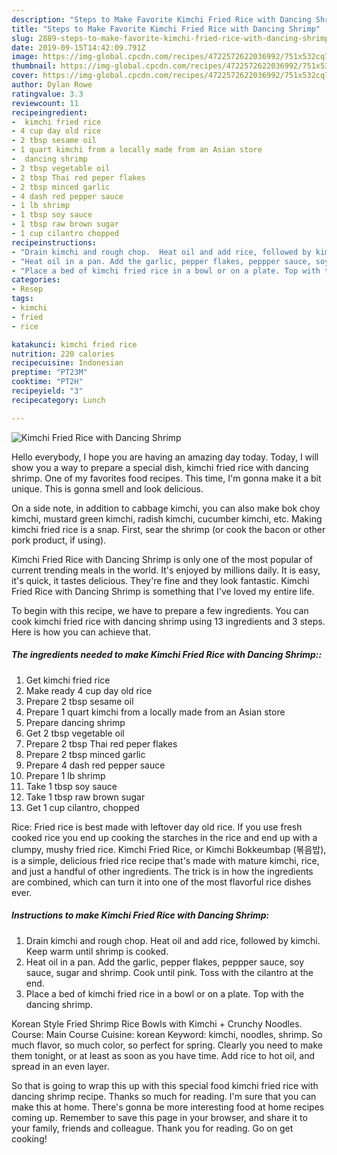 ```yaml
---
description: "Steps to Make Favorite Kimchi Fried Rice with Dancing Shrimp"
title: "Steps to Make Favorite Kimchi Fried Rice with Dancing Shrimp"
slug: 2889-steps-to-make-favorite-kimchi-fried-rice-with-dancing-shrimp
date: 2019-09-15T14:42:09.791Z
image: https://img-global.cpcdn.com/recipes/4722572622036992/751x532cq70/kimchi-fried-rice-with-dancing-shrimp-recipe-main-photo.jpg
thumbnail: https://img-global.cpcdn.com/recipes/4722572622036992/751x532cq70/kimchi-fried-rice-with-dancing-shrimp-recipe-main-photo.jpg
cover: https://img-global.cpcdn.com/recipes/4722572622036992/751x532cq70/kimchi-fried-rice-with-dancing-shrimp-recipe-main-photo.jpg
author: Dylan Rowe
ratingvalue: 3.3
reviewcount: 11
recipeingredient:
-  kimchi fried rice
- 4 cup day old rice
- 2 tbsp sesame oil
- 1 quart kimchi from a locally made from an Asian store
-  dancing shrimp
- 2 tbsp vegetable oil
- 2 tbsp Thai red peper flakes
- 2 tbsp minced garlic
- 4 dash red pepper sauce
- 1 lb shrimp
- 1 tbsp soy sauce
- 1 tbsp raw brown sugar
- 1 cup cilantro chopped
recipeinstructions:
- "Drain kimchi and rough chop.  Heat oil and add rice, followed by kimchi.  Keep warm until shrimp is cooked."
- "Heat oil in a pan. Add the garlic, pepper flakes, peppper sauce, soy sauce, sugar and shrimp. Cook until pink.  Toss with the cilantro at the end."
- "Place a bed of kimchi fried rice in a bowl or on a plate. Top with the dancing shrimp."
categories:
- Resep
tags:
- kimchi
- fried
- rice

katakunci: kimchi fried rice
nutrition: 220 calories
recipecuisine: Indonesian
preptime: "PT23M"
cooktime: "PT2H"
recipeyield: "3"
recipecategory: Lunch

---
```



![Kimchi Fried Rice with Dancing Shrimp](https://img-global.cpcdn.com/recipes/4722572622036992/751x532cq70/kimchi-fried-rice-with-dancing-shrimp-recipe-main-photo.jpg)

Hello everybody, I hope you are having an amazing day today. Today, I will show you a way to prepare a special dish, kimchi fried rice with dancing shrimp. One of my favorites food recipes. This time, I'm gonna make it a bit unique. This is gonna smell and look delicious.

On a side note, in addition to cabbage kimchi, you can also make bok choy kimchi, mustard green kimchi, radish kimchi, cucumber kimchi, etc. Making kimchi fried rice is a snap. First, sear the shrimp (or cook the bacon or other pork product, if using).

Kimchi Fried Rice with Dancing Shrimp is only one of the most popular of current trending meals in the world. It's enjoyed by millions daily. It is easy, it's quick, it tastes delicious. They're fine and they look fantastic. Kimchi Fried Rice with Dancing Shrimp is something that I've loved my entire life.


To begin with this recipe, we have to prepare a few ingredients. You can cook kimchi fried rice with dancing shrimp using 13 ingredients and 3 steps. Here is how you can achieve that.

##### The ingredients needed to make Kimchi Fried Rice with Dancing Shrimp::

1. Get  kimchi fried rice
1. Make ready 4 cup day old rice
1. Prepare 2 tbsp sesame oil
1. Prepare 1 quart kimchi from a locally made from an Asian store
1. Prepare  dancing shrimp
1. Get 2 tbsp vegetable oil
1. Prepare 2 tbsp Thai red peper flakes
1. Prepare 2 tbsp minced garlic
1. Prepare 4 dash red pepper sauce
1. Prepare 1 lb shrimp
1. Take 1 tbsp soy sauce
1. Take 1 tbsp raw brown sugar
1. Get 1 cup cilantro, chopped


Rice: Fried rice is best made with leftover day old rice. If you use fresh cooked rice you end up cooking the starches in the rice and end up with a clumpy, mushy fried rice. Kimchi Fried Rice, or Kimchi Bokkeumbap (볶음밥), is a simple, delicious fried rice recipe that&#39;s made with mature kimchi, rice, and just a handful of other ingredients. The trick is in how the ingredients are combined, which can turn it into one of the most flavorful rice dishes ever. 

##### Instructions to make Kimchi Fried Rice with Dancing Shrimp:

1. Drain kimchi and rough chop.  Heat oil and add rice, followed by kimchi.  Keep warm until shrimp is cooked.
1. Heat oil in a pan. Add the garlic, pepper flakes, peppper sauce, soy sauce, sugar and shrimp. Cook until pink.  Toss with the cilantro at the end.
1. Place a bed of kimchi fried rice in a bowl or on a plate. Top with the dancing shrimp.


Korean Style Fried Shrimp Rice Bowls with Kimchi + Crunchy Noodles. Course: Main Course Cuisine: korean Keyword: kimchi, noodles, shrimp. So much flavor, so much color, so perfect for spring. Clearly you need to make them tonight, or at least as soon as you have time. Add rice to hot oil, and spread in an even layer. 

So that is going to wrap this up with this special food kimchi fried rice with dancing shrimp recipe. Thanks so much for reading. I'm sure that you can make this at home. There's gonna be more interesting food at home recipes coming up. Remember to save this page in your browser, and share it to your family, friends and colleague. Thank you for reading. Go on get cooking!
